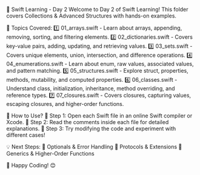 🚀 Swift Learning - Day 2
Welcome to Day 2 of Swift Learning! This folder covers Collections & Advanced Structures with hands-on examples.

📌 Topics Covered:
1️⃣ 01_arrays.swift - Learn about arrays, appending, removing, sorting, and filtering elements.
2️⃣ 02_dictionaries.swift - Covers key-value pairs, adding, updating, and retrieving values.
3️⃣ 03_sets.swift - Covers unique elements, union, intersection, and difference operations.
4️⃣ 04_enumerations.swift - Learn about enum, raw values, associated values, and pattern matching.
5️⃣ 05_structures.swift - Explore struct, properties, methods, mutability, and computed properties.
6️⃣ 06_classes.swift - Understand class, initialization, inheritance, method overriding, and reference types.
7️⃣ 07_closures.swift - Covers closures, capturing values, escaping closures, and higher-order functions.

📂 How to Use?
📌 Step 1: Open each Swift file in an online Swift compiler or Xcode.
📌 Step 2: Read the comments inside each file for detailed explanations.
📌 Step 3: Try modifying the code and experiment with different cases!

💡 Next Steps:
🔹 Optionals & Error Handling
🔹 Protocols & Extensions
🔹 Generics & Higher-Order Functions

🚀 Happy Coding! 😊
